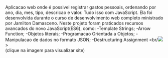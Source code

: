 Aplicacao web onde é possivel registrar gastos pessoais, ordenando por ano, dia, mes, tipo, descricao e valor. Tudo isso com JavaScript. Ela foi desenvolvida durante o curso de desenvolvimento web completo ministrado por Jamilton Damasceno.
Neste projeto foram praticados recursos avancados do novo JavaScript(ES6), como:
-Template Strings;
-Arrow Function;
-Objetos literais;
-Programacao Orientada a Objetos;
-Manipulacao de dados no formato JSON;
-Destructuring Assignment
<br/[![](https://werlencardoso.files.wordpress.com/2020/09/despesas.jpg?w=500)](http://werlencardoso.epizy.com/app-orcamento-pessoal/index.html)>
<br/>
(clique na imagem para visualizar site)
